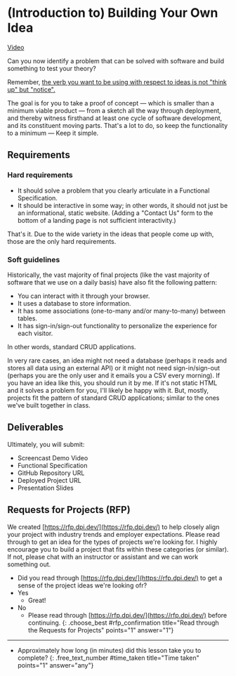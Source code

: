 # (Introduction to) Building Your Own Idea

<div class="alert alert-primary mt-2">

[Video](https://youtu.be/meNvup0lX0U)

</div>

Can you now identify a problem that can be solved with software and build something to test your theory?

Remember, [the verb you want to be using with respect to ideas is not "think up" but "notice".](https://paulgraham.com/startupideas.html)

The goal is for you to take a proof of concept — which is smaller than a minimum viable product — from a sketch all the way through deployment, and thereby witness firsthand at least one cycle of software development, and its constituent moving parts.
That's a lot to do, so keep the functionality to a minimum — Keep it simple. <!-- TODO: link to lesson -->

## Requirements

### Hard requirements
- It should solve a problem that you clearly articulate in a Functional Specification. <!-- TODO: link to lesson -->
- It should be interactive in some way; in other words, it should not just be an informational, static website. (Adding a "Contact Us" form to the bottom of a landing page is not sufficient interactivity.)

That's it. Due to the wide variety in the ideas that people come up with, those are the only hard requirements.

### Soft guidelines
Historically, the vast majority of final projects (like the vast majority of software that we use on a daily basis) have also fit the following pattern:

- You can interact with it through your browser.
- It uses a database to store information.
- It has some associations (one-to-many and/or many-to-many) between tables.
- It has sign-in/sign-out functionality to personalize the experience for each visitor.

In other words, standard CRUD applications.

In very rare cases, an idea might not need a database (perhaps it reads and stores all data using an external API) or it might not need sign-in/sign-out (perhaps you are the only user and it emails you a CSV every morning). If you have an idea like this, you should run it by me. If it's not static HTML and it solves a problem for you, I'll likely be happy with it. But, mostly, projects fit the pattern of standard CRUD applications; similar to the ones we've built together in class.

## Deliverables
Ultimately, you will submit:
<!-- TODO: link to lessons -->
- Screencast Demo Video
- Functional Specification
- GitHub Repository URL
- Deployed Project URL
- Presentation Slides

## Requests for Projects (RFP)
We created [https://rfp.dpi.dev/](https://rfp.dpi.dev/) to help closely align your project with industry trends and employer expectations. Please read through to get an idea for the types of projects we're looking for. I highly encourage you to build a project that fits within these categories (or similar). If not, please chat with an instructor or assistant and we can work something out.

<!-- TODO: question to verify you read the rfp -->
- Did you read through [https://rfp.dpi.dev/](https://rfp.dpi.dev/) to get a sense of the project ideas we're looking ofr?
- Yes
  - Great!
- No
  - Please read through [https://rfp.dpi.dev/](https://rfp.dpi.dev/) before continuing.
{: .choose_best #rfp_confirmation title="Read through the Requests for Projects" points="1" answer="1"}

---

- Approximately how long (in minutes) did this lesson take you to complete?
{: .free_text_number #time_taken title="Time taken" points="1" answer="any"}
